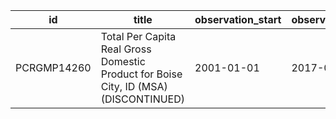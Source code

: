 | id          | title                                                                                | observation_start   | observation_end   |
|-------------|--------------------------------------------------------------------------------------|---------------------|-------------------|
| PCRGMP14260 | Total Per Capita Real Gross Domestic Product for Boise City, ID (MSA) (DISCONTINUED) | 2001-01-01          | 2017-01-01        |